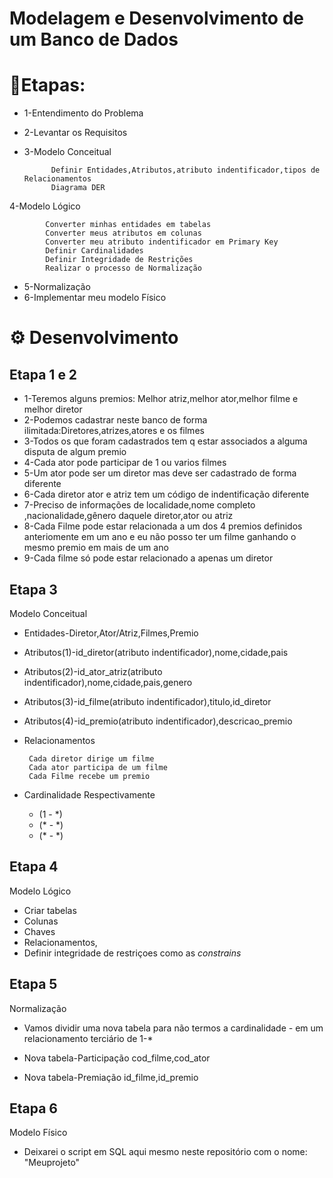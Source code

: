 # Modelagem e Desenvolvimento de um Banco de Dados

# 🤔Etapas:
- 1-Entendimento do Problema 
- 2-Levantar os Requisitos
- 3-Modelo Conceitual
            
            Definir Entidades,Atributos,atributo indentificador,tipos de Relacionamentos
            Diagrama DER
            
4-Modelo Lógico

            Converter minhas entidades em tabelas
            Converter meus atributos em colunas
            Converter meu atributo indentificador em Primary Key 
            Definir Cardinalidades
            Definir Integridade de Restrições
            Realizar o processo de Normalização
            
- 5-Normalização
- 6-Implementar meu modelo Físico

# ⚙ Desenvolvimento 
 ## Etapa 1 e 2
- 1-Teremos alguns premios: Melhor atriz,melhor ator,melhor filme e melhor diretor
- 2-Podemos cadastrar neste banco de forma ilimitada:Diretores,atrizes,atores e os filmes
- 3-Todos os que foram cadastrados tem q estar associados a alguma disputa de algum premio  
- 4-Cada ator pode participar de 1 ou varios filmes
- 5-Um ator pode ser um diretor mas deve ser cadastrado de forma diferente
- 6-Cada diretor ator e atriz tem um código de indentificação diferente
- 7-Preciso de informações de localidade,nome completo ,nacionalidade,gênero daquele diretor,ator ou atriz
- 8-Cada Filme pode estar relacionada a um dos 4 premios definidos anteriomente em um ano 
e eu não posso ter um filme ganhando o mesmo premio em mais de um ano 
- 9-Cada filme só pode estar relacionado a apenas um diretor 

 ## Etapa 3 
Modelo Conceitual
 - Entidades-Diretor,Ator/Atriz,Filmes,Premio
 - Atributos(1)-id_diretor(atributo indentificador),nome,cidade,pais
 - Atributos(2)-id_ator_atriz(atributo indentificador),nome,cidade,pais,genero
 - Atributos(3)-id_filme(atributo indentificador),titulo,id_diretor
 - Atributos(4)-id_premio(atributo indentificador),descricao_premio 

 - Relacionamentos

        Cada diretor dirige um filme
        Cada ator participa de um filme 
        Cada Filme recebe um premio

- Cardinalidade Respectivamente
   -   (1 - *)
   -   (* - *)
   -   (* - *)
 
 ## Etapa 4
  Modelo Lógico
 - Criar tabelas
 - Colunas
 - Chaves
 - Relacionamentos,
 - Definir integridade de restriçoes como as *constrains*

  ## Etapa 5
   Normalização
   
   - Vamos dividir uma nova tabela para não termos a cardinalidade *-*
      em um relacionamento terciário de 1-*
      
   - Nova tabela-Participação
      cod_filme,cod_ator
      
   - Nova tabela-Premiação
      id_filme,id_premio

   ## Etapa 6
   Modelo Físico
   - Deixarei o script em SQL aqui mesmo neste repositório com o nome: "Meuprojeto"









